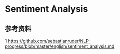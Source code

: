 # Sentiment Analysis

## 参考资料
1  https://github.com/sebastianruder/NLP-progress/blob/master/english/sentiment_analysis.md<br><br>
